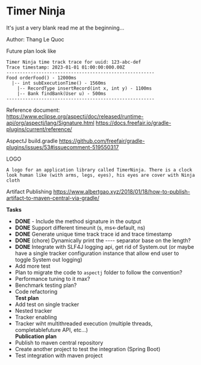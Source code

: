 # Timer Ninja
It's just a very blank read me at the beginning...

Author: Thang Le Quoc





Future plan look like
```shell
Timer Ninja time track trace for uuid: 123-abc-def
Trace timestamp: 2023-01-01 01:00:00:000.00Z
-------------------------------------------------------
Food orderFood() - 12000ms
  |-- int subExecutionTime() - 1560ms
    |-- RecordType insertRecord(int x, int y) - 1100ms
    |-- Bank findBank(User u) - 500ms
-------------------------------------------------------
```


Reference document:
https://www.eclipse.org/aspectj/doc/released/runtime-api/org/aspectj/lang/Signature.html
https://docs.freefair.io/gradle-plugins/current/reference/

AspectJ build.gradle
https://github.com/freefair/gradle-plugins/issues/53#issuecomment-519550317

LOGO
```
A logo for an application library called TimerNinja. There is a clock look human like (with arms, legs, eyes), his eyes are cover with Ninja cloth
```


Artifact Publishing
https://www.albertgao.xyz/2018/01/18/how-to-publish-artifact-to-maven-central-via-gradle/

**Tasks**
- **DONE** -  Include the method signature in the output  
- **DONE** Support different timeunit (s, ms<-default, ns)  
- **DONE** Generate unique time track trace id and trace timestamp  
- **DONE** (chore) Dynamically print the ---- separator base on the length?  
- **DONE** Integrate with SLF4J logging api, get rid of System.out (or maybe have a single tracker configuration instance that allow end user to toggle System out logging)
- Add more test
- Plan to migrate the code to `aspectj` folder to follow the convention?  
- Performance tuning to it max?  
- Benchmark testing plan?  
- Code refactoring  
**Test plan**
- Add test on single tracker  
- Nested tracker
- Tracker enabling
- Tracker wiht multithreaded execution (multiple threads, completablefuture API, etc...)  
**Publication plan**
- Publish to maven central repository
- Create another project to test the integration (Spring Boot)
- Test integration with maven project

